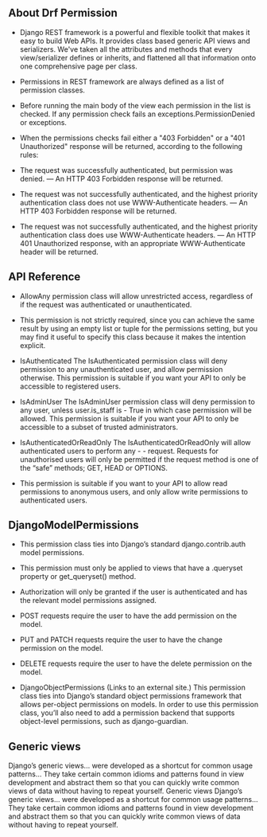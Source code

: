 ## About Drf Permission
- Django REST framework is a powerful and flexible toolkit that makes it easy to build Web APIs. It provides class based generic API views and serializers. We've taken all the attributes and methods that every view/serializer defines or inherits, and flattened all that information onto one comprehensive page per class.

- Permissions in REST framework are always defined as a list of permission classes.

- Before running the main body of the view each permission in the list is checked. If any permission check fails an exceptions.PermissionDenied or exceptions.

- When the permissions checks fail either a "403 Forbidden" or a "401 Unauthorized" response will be returned, according to the following rules:

- The request was successfully authenticated, but permission was denied. — An HTTP 403 Forbidden response will be returned.

- The request was not successfully authenticated, and the highest priority authentication class does not use WWW-Authenticate headers. — An HTTP 403 Forbidden response will be returned.

- The request was not successfully authenticated, and the highest priority authentication class does use WWW-Authenticate headers. — An HTTP 401 Unauthorized response, with an appropriate WWW-Authenticate header will be returned.

## API Reference
- AllowAny permission class will allow unrestricted access, regardless of if the request was authenticated or unauthenticated.

- This permission is not strictly required, since you can achieve the same result by using an empty list or tuple for the permissions setting, but you may find it useful to specify this class because it makes the intention explicit.

- IsAuthenticated The IsAuthenticated permission class will deny permission to any unauthenticated user, and allow permission otherwise.
This permission is suitable if you want your API to only be accessible to registered users.

- IsAdminUser The IsAdminUser permission class will deny permission to any user, unless user.is_staff is - True in which case permission will be allowed.
This permission is suitable if you want your API to only be accessible to a subset of trusted administrators.

- IsAuthenticatedOrReadOnly The IsAuthenticatedOrReadOnly will allow authenticated users to perform any - - request. Requests for unauthorised users will only be permitted if the request method is one of the “safe” methods; GET, HEAD or OPTIONS.
- This permission is suitable if you want to your API to allow read permissions to anonymous users, and only allow write permissions to authenticated users.

## DjangoModelPermissions
- This permission class ties into Django’s standard django.contrib.auth model permissions.

- This permission must only be applied to views that have a .queryset property or get_queryset() method.

- Authorization will only be granted if the user is authenticated and has the relevant model permissions assigned.

- POST requests require the user to have the add permission on the model.

- PUT and PATCH requests require the user to have the change permission on the model.

- DELETE requests require the user to have the delete permission on the model.

- DjangoObjectPermissions (Links to an external site.)
This permission class ties into Django’s standard object permissions framework that allows per-object permissions on models. In order to use this permission class, you’ll also need to add a permission backend that supports object-level permissions, such as django-guardian.

## Generic views
Django’s generic views... were developed as a shortcut for common usage patterns... They take certain common idioms and patterns found in view development and abstract them so that you can quickly write common views of data without having to repeat yourself.
Generic views Django’s generic views... were developed as a shortcut for common usage patterns... They take certain common idioms and patterns found in view development and abstract them so that you can quickly write common views of data without having to repeat yourself.